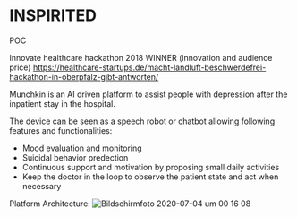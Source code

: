 # INSPIRITED 
  POC


Innovate healthcare hackathon 2018 WINNER (innovation and audience price)
https://healthcare-startups.de/macht-landluft-beschwerdefrei-hackathon-in-oberpfalz-gibt-antworten/


Munchkin is an AI driven platform to assist people with depression after the inpatient stay in the hospital.

The device can be seen as a speech robot or chatbot allowing following features and functionalities: 
  - Mood evaluation and monitoring
  - Suicidal behavior predection 
  - Continuous support and motivation by proposing small daily activities 
  - Keep the doctor in the loop to observe the patient state and act when necessary 


Platform Architecture:
![Bildschirmfoto 2020-07-04 um 00 16 08](https://user-images.githubusercontent.com/57198746/86509816-f940ec80-bdea-11ea-8cc7-72690d5a33a2.png)


